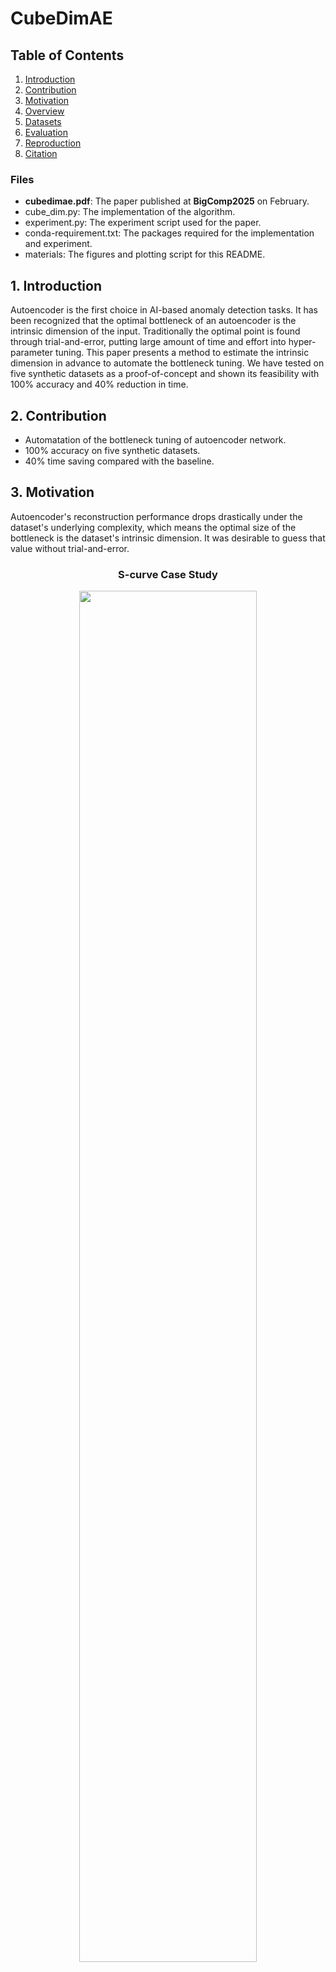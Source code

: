 # CubeDimAE



## Table of Contents


1. [Introduction](#1-introduction)
2. [Contribution](#2-contribution)
3. [Motivation](#3-motivation)
4. [Overview](#4-overview)
5. [Datasets](#5-datasets)
6. [Evaluation](#6-evaluation)
7. [Reproduction](#7-reproduction)
8. [Citation](#8-citation)


### Files

- **cubedimae.pdf**: The paper published at **BigComp2025** on February.
- cube_dim.py: The implementation of the algorithm.
- experiment.py: The experiment script used for the paper.
- conda-requirement.txt: The packages required for the implementation and experiment.
- materials: The figures and plotting script for this README.



## 1. Introduction


Autoencoder is the first choice in AI-based anomaly detection tasks. It has been recognized that the optimal bottleneck of an autoencoder is the intrinsic dimension of the input. Traditionally the optimal point is found through trial-and-error, putting large amount of time and effort into hyper-parameter tuning. This paper presents a method to estimate the intrinsic dimension in advance to automate the bottleneck tuning. We have tested on five synthetic datasets as a proof-of-concept and shown its feasibility with 100% accuracy and 40% reduction in time.



## 2. Contribution


- Automatation of the bottleneck tuning of autoencoder network.
- 100% accuracy on five synthetic datasets.
- 40% time saving compared with the baseline.



## 3. Motivation


Autoencoder's reconstruction performance drops drastically under the dataset's underlying complexity, which means the optimal size of the bottleneck is the dataset's intrinsic dimension. It was desirable to guess that value without trial-and-error.


<div align="center">

### S-curve Case Study

<p align="center">
  <img width="75%" src="materials/readme_figures/case_study.png">
</p>

</div>



&nbsp;
## 4. Overview


To describe the algorithm in an intuitive manner,

1. Introduce a cubic grid on the data space.
2. "Color" the non-empty regions.
4. For every cube, count the adjacent cubes.
5. If the average count is near `3 ** k - 1`, we conclude the intrinsic dimension is *k*.

The rationale behind the expression is described in the paper in detail.


!['materials/readme_figures/overview.png' not found](materials/readme_figures/overview.png)



## 5. Datasets


Below are datasets used in the experiments.

1. S-curve (2-dimensional)
2. Swiss roll (2-dimensional)
3. Möbius strip (2-dimensional)
4. Hollow sphere (2-dimensional)
5. Solid sphere (3-dimensional)

They are toy datasets whose complexities, or intrinsic dimensions, we all agree on.


!['materials/readme_figures/datasets.png' not found](materials/readme_figures/datasets.png)



## 6. Evaluation


### Accuracy


The algorithm correctly estimated the dimensions of all the datasets.


<div align="center">

| Dataset | Dimension | Estimated (exact) |
| --- | --- | --- |
| S curve | 2 | 2 (2.27) |
| Swiss roll | 2 | 2 (2.26) |
| Möbius strip | 2 | 2 (2.25) |
| Hollow sphere | 2 | 2 (2.33) |
| Solid sphere | 3 | 3 (2.87) |

</div>


### Efficiency


When we do not know the proper latent dimension for the input dataset, we would try every possible values. However, we can save significant amount of time training if we know the optimal size of the bottleneck in advance.

- baseline: Trying every possible value, from 1 to 3.
- **CubeDimAE**: Estimation of the intrinsic dimension, followed by training the autoencoder *only* *once*.


<div align="center">

### Baseline

| Dataset | AE1 | AE2 | AE3 | Total (*s*) |
| --- | --- | --- | --- | --- |
| S curve | 7.29 | 7.25 | 7.66 | 22.2 |
| Swiss roll | 6.92 | 7.06 | 7.34 | 21.32 |
| Möbius strip | 6.94 | 7.08 | 7.32 | 21.34 |
| Hollow sphere | 7.06 | 7.07 | 7.35 | 21.48 |
| Solid sphere | 6.97 | 7.09 | 7.33 | 21.39 |


### CubeDimAE (≈40% saved)

| Dataset | Estimation | AE | Total (*s*) |
| --- | --- | --- | --- |
| S curve | 3.2 | 7.25 | 10.45 |
| Swiss roll | 5.42 | 7.06 | 12.48 |
| Möbius strip | 3.03 | 7.08 | 10.11 |
| Hollow sphere | 5.67 | 7.07 | 12.74 |
| Solid sphere | 10.12 | 7.33 | 17.45 |

</div>



## 7. Reproduction


> [!NOTE]
> *The scripts are supplementary and were designed for internal experiments.*
> The environment specified is the one used in the paper. Later versions and different machines will likely have no issue.



### Environment

Machine: Macbook M2 pro
<br>
Platform: 'darwin'

Packages:

```conda
python=3.11.0

numpy=1.26.4
matplotlib=3.9.2
tensorflow=2.18.0
tqdm=4.66.6
scikit-learn=1.5.2
```


### Run

```bash
conda update conda
conda create --name cubedimae --file conda-requirement.txt

python experiment.py
```



## 8. Citation


```bibtex
@inproceedings{kim2025cubedimae,
  title={CubeDimAE: Automatic Autoencoder Generation based on Dimension Estimation by Tessellation},
  author={Kim, Byungrok and Hwang, Myeong-Ha and Joo, Jeonghyun and Kwon, YooJin and Lee, Hyunwoo},
  booktitle={2025 IEEE International Conference on Big Data and Smart Computing (BigComp)},
  pages={20--25},
  year={2025},
  organization={IEEE}
}
```
